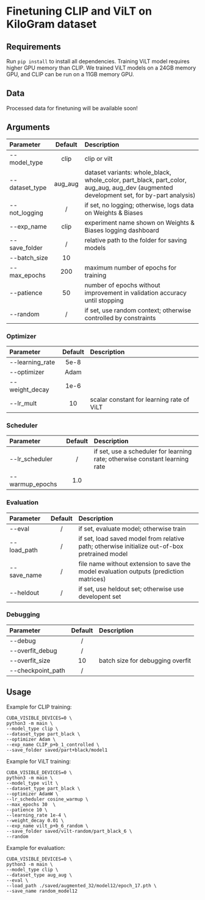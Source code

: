 # Finetuning CLIP and ViLT on KiloGram dataset
## Requirements
Run `pip install` to install all dependencies. Training ViLT model requires higher GPU memory than CLIP. We trained ViLT models on a 24GB memory GPU, and CLIP can be run on a 11GB memory GPU.

## Data
Processed data for finetuning will be available soon! 

## Arguments
| Parameter                 | Default       | Description   |	
| :------------------------ |:-------------:| :-------------|
| \-\-model_type 	       |	clip           |clip or vilt
| \-\-dataset_type          | aug_aug           |dataset variants: whole_black, whole_color, part_black, part_color, aug_aug, aug_dev (augmented development set, for by-part analysis)
| \-\-not_logging	       | /	           | if set, no logging; otherwise, logs data on Weights & Biases
| \-\-exp_name 	       |	clip	            |experiment name shown on Weights & Biases logging dashboard
| \-\-save_folder 		           | /             | relative path to the folder for saving models
| \-\-batch_size		      | 10     	   |
| \-\-max_epochs		      | 200     	   | maximum number of epochs for training
| \-\-patience		      | 50     	   | number of epochs without improvement in validation accuracy until stopping
| \-\-random		      | /     	   | if set, use random context; otherwise controlled by constraints

### Optimizer
| Parameter                 | Default       | Description   |	
| :------------------------ |:-------------:| :-------------|
| \-\-learning_rate    | 5e-8         | 
| \-\-optimizer       | Adam  |  
| \-\-weight_decay			             | 1e-6 	           | 
| \-\-lr_mult			     | 10         | scalar constant for learning rate of ViLT

### Scheduler
| Parameter                 | Default       | Description   |	
| :------------------------ |:-------------:| :-------------|
| \-\-lr_scheduler			             | /     	     | if set, use a scheduler for learning rate; otherwise constant learning rate 
| \-\-warmup_epochs		    | 1.0     	     | 

### Evaluation
| Parameter                 | Default       | Description   |	
| :------------------------ |:-------------:| :-------------|
| \-\-eval		      | /     	   | if set, evaluate model; otherwise train
| \-\-load_path		      | /    	   | if set, load saved model from relative path; otherwise initialize out-of-box pretrained model
| \-\-save_name		      | /     	   | file name without extension to save the model evaluation outputs (prediction matrices)
| \-\-heldout		      | /    	   | if set, use heldout set; otherwise use developent set

### Debugging
| Parameter                 | Default       | Description   |	
| :------------------------ |:-------------:| :-------------|
| \-\-debug 	        | /          | 
| \-\-overfit_debug	         | /             | 
| \-\-overfit_size         | 10           |  batch size for debugging overfit
| \-\-checkpoint_path         | /          | 


## Usage
Example for CLIP training:
```
CUDA_VISIBLE_DEVICES=0 \
python3 -m main \
--model_type clip \
--dataset_type part_black \
--optimizer Adam \
--exp_name CLIP_p+b_1_controlled \
--save_folder saved/part+black/model1
```
Example for ViLT training:
```
CUDA_VISIBLE_DEVICES=0 \
python3 -m main \
--model_type vilt \
--dataset_type part_black \
--optimizer AdamW \
--lr_scheduler cosine_warmup \
--max_epochs 30  \
--patience 10 \
--learning_rate 1e-4 \
--weight_decay 0.01 \
--exp_name vilt_p+b_6_random \
--save_folder saved/vilt-random/part_black_6 \
--random
```

Example for evaluation:
```
CUDA_VISIBLE_DEVICES=0 \
python3 -m main \
--model_type clip \
--dataset_type aug_aug \
--eval \
--load_path ./saved/augmented_32/model12/epoch_17.pth \
--save_name random_model12
```

